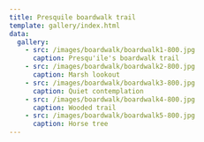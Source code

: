 ```yaml
---
title: Presquile boardwalk trail
template: gallery/index.html
data:
  gallery:
    - src: /images/boardwalk/boardwalk1-800.jpg
      caption: Presqu'ile's boardwalk trail
    - src: /images/boardwalk/boardwalk2-800.jpg
      caption: Marsh lookout
    - src: /images/boardwalk/boardwalk3-800.jpg
      caption: Quiet contemplation
    - src: /images/boardwalk/boardwalk4-800.jpg
      caption: Wooded trail
    - src: /images/boardwalk/boardwalk5-800.jpg
      caption: Horse tree
---
```

